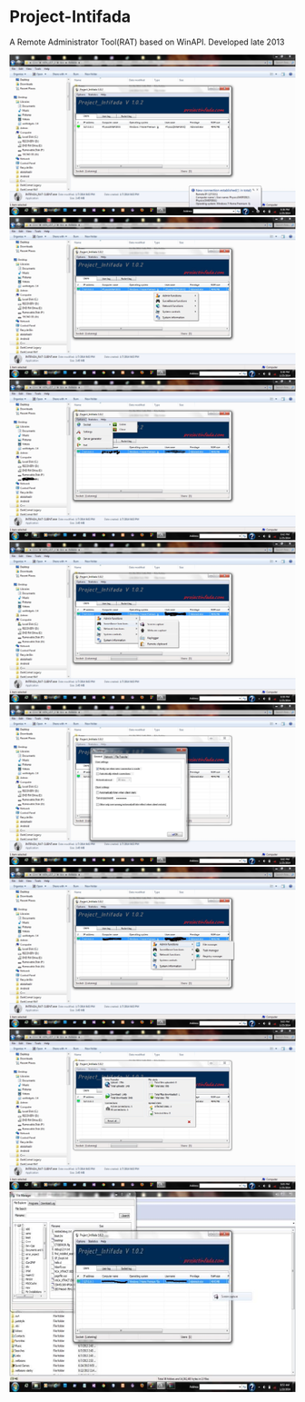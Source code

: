 # Project-Intifada
A Remote Administrator Tool(RAT) based on WinAPI. Developed late 2013 <br>

 <img src="/screen grabs/ScrA.jpg">
 <img src="/screen grabs/ScrB.jpg">
 <img src="/screen grabs/ScrC.jpg">
 <img src="/screen grabs/ScrD.jpg">
 <img src="/screen grabs/ScrE.jpg">
 <img src="/screen grabs/ScrF.jpg">
 <img src="/screen grabs/ScrG.jpg">
 <img src="/screen grabs/ScrH.jpg">
 




